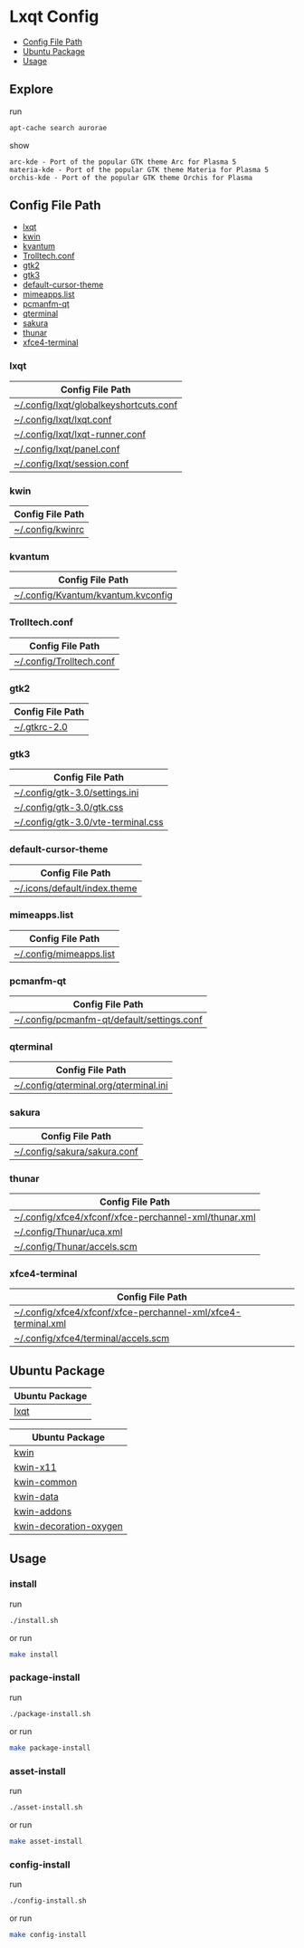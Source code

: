 

# Lxqt Config

* [Config File Path](#config-file-path)
* [Ubuntu Package](#ubuntu-package)
* [Usage](#usage)



## Explore

run

``` sh
apt-cache search aurorae
```

show

```
arc-kde - Port of the popular GTK theme Arc for Plasma 5
materia-kde - Port of the popular GTK theme Materia for Plasma 5
orchis-kde - Port of the popular GTK theme Orchis for Plasma
```




## Config File Path

* [lxqt](#lxqt)
* [kwin](#kwin)
* [kvantum](#kvantum)
* [Trolltech.conf](#trolltechconf)
* [gtk2](#gtk2)
* [gtk3](#gtk3)
* [default-cursor-theme](#default-cursor-theme)
* [mimeapps.list](#mimeappslist)
* [pcmanfm-qt](#pcmanfm-qt)
* [qterminal](#qterminal)
* [sakura](#sakura)
* [thunar](#thunar)
* [xfce4-terminal](#xfce4-terminal)




### lxqt

| Config File Path |
| --- |
| [~/.config/lxqt/globalkeyshortcuts.conf](./asset/overlay/etc/skel/.config/lxqt/globalkeyshortcuts.conf) |
| [~/.config/lxqt/lxqt.conf](./asset/overlay/etc/skel/.config/lxqt/lxqt.conf) |
| [~/.config/lxqt/lxqt-runner.conf](./asset/overlay/etc/skel/.config/lxqt/lxqt-runner.conf) |
| [~/.config/lxqt/panel.conf](./asset/overlay/etc/skel/.config/lxqt/panel.conf) |
| [~/.config/lxqt/session.conf](./asset/overlay/etc/skel/.config/lxqt/session.conf) |




### kwin

| Config File Path |
| --- |
| [~/.config/kwinrc](./asset/overlay/etc/skel/.config/kwinrc) |




### kvantum

| Config File Path |
| --- |
| [~/.config/Kvantum/kvantum.kvconfig](./asset/overlay/etc/skel/.config/Kvantum/kvantum.kvconfig) |




### Trolltech.conf

| Config File Path |
| --- |
| [~/.config/Trolltech.conf](./asset/overlay/etc/skel/.config/Trolltech.conf) |




### gtk2

| Config File Path |
| --- |
| [~/.gtkrc-2.0](./asset/overlay/etc/skel/.gtkrc-2.0) |




### gtk3

| Config File Path |
| --- |
| [~/.config/gtk-3.0/settings.ini](./asset/overlay/etc/skel/.config/gtk-3.0/settings.ini) |
| [~/.config/gtk-3.0/gtk.css](./asset/overlay/etc/skel/.config/gtk-3.0/gtk.css) |
| [~/.config/gtk-3.0/vte-terminal.css](./asset/overlay/etc/skel/.config/gtk-3.0/vte-terminal.css) |




### default-cursor-theme

| Config File Path |
| --- |
| [~/.icons/default/index.theme](./asset/overlay/etc/skel/.icons/default/index.theme) |




### mimeapps.list

| Config File Path |
| --- |
| [~/.config/mimeapps.list](./asset/overlay/etc/skel/.config/mimeapps.list) |




### pcmanfm-qt

| Config File Path |
| --- |
| [~/.config/pcmanfm-qt/default/settings.conf](./asset/overlay/etc/skel/.config/pcmanfm-qt/default/settings.conf) |




### qterminal

| Config File Path |
| --- |
| [~/.config/qterminal.org/qterminal.ini](./asset/overlay/etc/skel/.config/qterminal.org/qterminal.ini) |




### sakura

| Config File Path |
| --- |
| [~/.config/sakura/sakura.conf](./asset/overlay/etc/skel/.config/sakura/sakura.conf) |




### thunar

| Config File Path |
| --- |
| [~/.config/xfce4/xfconf/xfce-perchannel-xml/thunar.xml](./asset/overlay/etc/skel/.config/xfce4/xfconf/xfce-perchannel-xml/thunar.xml) |
| [~/.config/Thunar/uca.xml](./asset/overlay/etc/skel/.config/Thunar/uca.xml) |
| [~/.config/Thunar/accels.scm](./asset/overlay/etc/skel/..config/Thunar/accels.scm) |




### xfce4-terminal

| Config File Path |
| --- |
| [~/.config/xfce4/xfconf/xfce-perchannel-xml/xfce4-terminal.xml](./asset/overlay/etc/skel/.config/xfce4/xfconf/xfce-perchannel-xml/xfce4-terminal.xml) |
| [~/.config/xfce4/terminal/accels.scm](./asset/overlay/etc/skel/.config/xfce4/terminal/accels.scm) |




## Ubuntu Package

| Ubuntu Package |
| --- |
| [lxqt](https://packages.ubuntu.com/oracular/lxqt) |


| Ubuntu Package |
| --- |
| [kwin](https://packages.ubuntu.com/oracular/kwin) |
| [kwin-x11](https://packages.ubuntu.com/oracular/kwin-x11) |
| [kwin-common](https://packages.ubuntu.com/oracular/kwin-common) |
| [kwin-data](https://packages.ubuntu.com/oracular/kwin-data) |
| [kwin-addons](https://packages.ubuntu.com/oracular/kwin-addons) |
| [kwin-decoration-oxygen](https://packages.ubuntu.com/oracular/kwin-decoration-oxygen) |




## Usage


### install

run

``` sh
./install.sh
```

or run

``` sh
make install
```


### package-install

run

``` sh
./package-install.sh
```

or run

``` sh
make package-install
```


### asset-install

run

``` sh
./asset-install.sh
```

or run

``` sh
make asset-install
```


### config-install

run

``` sh
./config-install.sh
```

or run

``` sh
make config-install
```
